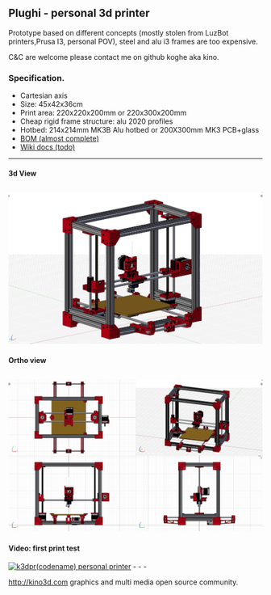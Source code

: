 ## Plughi - personal 3d printer 
Prototype based on different concepts (mostly stolen from LuzBot printers,Prusa I3, personal POV), steel and alu i3 frames are too expensive.

C&C are welcome please contact me on github koghe aka kino.

### Specification.
* Cartesian axis
* Size: 45x42x36cm
* Print area: 220x220x200mm or 220x300x200mm
* Cheap rigid frame structure: alu 2020 profiles
* Hotbed: 214x214mm MK3B Alu hotbed or 200X300mm MK3 PCB+glass 
* [ BOM (almost complete) ](https://docs.google.com/spreadsheets/d/132ylacQ8kRl86Y7bMYP7g0gJWVFWwMlT_N-luGjxloo/edit#gid=0 )
* [Wiki docs (todo)](../../wiki)
---
#### 3d View
![Alt text](./images/3dview_new.jpg?raw=true, "quadview")
--
#### Ortho view
![Alt text](./images/quadview_new.jpg?raw=true, "quadview")
--
#### Video: first print test 
<a href="http://www.youtube.com/watch?feature=player_embedded&v=c9imkmnhGjs" target="_blank">
<img src="http://img.youtube.com/vi/c9imkmnhGjs/maxresdefault.jpg" alt="k3dpr(codename) personal printer" width="720" border="0" /></a>
- - -

http://kino3d.com graphics and multi media open source community.





